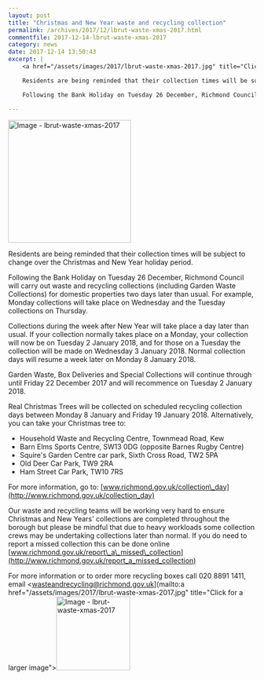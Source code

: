 ```yaml
---
layout: post
title: "Christmas and New Year waste and recycling collection"
permalink: /archives/2017/12/lbrut-waste-xmas-2017.html
commentfile: 2017-12-14-lbrut-waste-xmas-2017
category: news
date: 2017-12-14 13:50:43
excerpt: |
    <a href="/assets/images/2017/lbrut-waste-xmas-2017.jpg" title="Click for a larger image"><img src="/assets/images/2017/lbrut-waste-xmas-2017-thumb.jpg" width="150" alt="Image - lbrut-waste-xmas-2017"  class="photo right"/></a>

    Residents are being reminded that their collection times will be subject to change over the Christmas and New Year holiday period.

    Following the Bank Holiday on Tuesday 26 December, Richmond Council will carry out waste and recycling collections (including Garden Waste Collections) for domestic properties two days later than usual.  For example, Monday collections will take place on Wednesday and the Tuesday collections on Thursday.

---
```


<a href="/assets/images/2017/lbrut-waste-xmas-2017.jpg" title="Click for a larger image"><img src="/assets/images/2017/lbrut-waste-xmas-2017-thumb.jpg" width="250" alt="Image - lbrut-waste-xmas-2017"  class="photo right"/></a>

Residents are being reminded that their collection times will be subject to change over the Christmas and New Year holiday period.

Following the Bank Holiday on Tuesday 26 December, Richmond Council will carry out waste and recycling collections (including Garden Waste Collections) for domestic properties two days later than usual. For example, Monday collections will take place on Wednesday and the Tuesday collections on Thursday.

Collections during the week after New Year will take place a day later than usual. If your collection normally takes place on a Monday, your collection will now be on Tuesday 2 January 2018, and for those on a Tuesday the collection will be made on Wednesday 3 January 2018. Normal collection days will resume a week later on Monday 8 January 2018.

Garden Waste, Box Deliveries and Special Collections will continue through until Friday 22 December 2017 and will recommence on Tuesday 2 January 2018.

Real Christmas Trees will be collected on scheduled recycling collection days between Monday 8 January and Friday 19 January 2018. Alternatively, you can take your Christmas tree to:

-   Household Waste and Recycling Centre, Townmead Road, Kew
-   Barn Elms Sports Centre, SW13 0DG (opposite Barnes Rugby Centre)
-   Squire's Garden Centre car park, Sixth Cross Road, TW2 5PA
-   Old Deer Car Park, TW9 2RA
-   Ham Street Car Park, TW10 7RS

For more information, go to: [www.richmond.gov.uk/collection\_day](http://www.richmond.gov.uk/collection_day)

Our waste and recycling teams will be working very hard to ensure Christmas and New Years' collections are completed throughout the borough but please be mindful that due to heavy workloads some collection crews may be undertaking collections later than normal. If you do need to report a missed collection this can be done online [www.richmond.gov.uk/report\_a\_missed\_collection](http://www.richmond.gov.uk/report_a_missed_collection)

For more information or to order more recycling boxes call 020 8891 1411, email <wasteandrecycling@richmond.gov.uk](mailto:a href="/assets/images/2017/lbrut-waste-xmas-2017.jpg" title="Click for a larger image"><img src="/assets/images/2017/lbrut-waste-xmas-2017-thumb.jpg" width="150" alt="Image - lbrut-waste-xmas-2017"  class="photo right"/></a>
